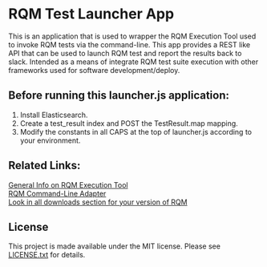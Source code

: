 RQM Test Launcher App
======================

This is an application that is used to wrapper the RQM Execution Tool used to invoke RQM tests via the command-line.  This app provides a REST like API that can be used to launch RQM test and report the results back to slack.  Intended as a means of integrate RQM test suite execution with other frameworks used for software development/deploy.

## Before running this launcher.js application:

1. Install Elasticsearch.
2. Create a test_result index and POST the TestResult.map mapping.
3. Modify the constants in all CAPS at the top of launcher.js according to your environment.

## Related Links:

[General Info on RQM Execution Tool](https://jazz.net/wiki/bin/view/Main/RQMExecutionTool)  
[RQM Command-Line Adapter](https://jazz.net/library/article/809)  
[Look in all downloads section for your version of RQM](https://jazz.net/downloads/rational-quality-manager)

## License

This project is made available under the MIT license. Please see [LICENSE.txt](./LICENSE.txt) for details.

